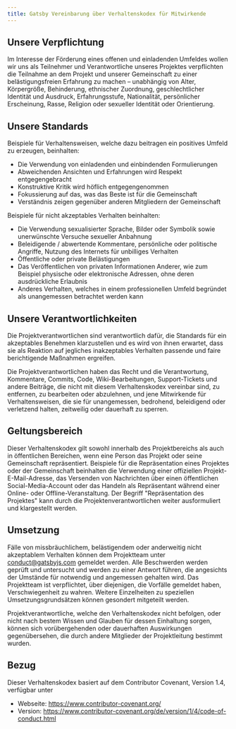 ```yaml
---
title: Gatsby Vereinbarung über Verhaltenskodex für Mitwirkende
---
```


## Unsere Verpflichtung

Im Interesse der Förderung eines offenen und einladenden Umfeldes wollen wir
uns als Teilnehmer und Verantwortliche unseres Projektes verpflichten die
Teilnahme an dem Projekt und unserer Gemeinschaft zu einer belästigungsfreien
Erfahrung zu machen – unabhängig von Alter, Körpergröße, Behinderung,
ethnischer Zuordnung, geschlechtlicher Identität und Ausdruck, Erfahrungsstufe,
Nationalität, persönlicher Erscheinung, Rasse, Religion oder sexueller
Identität oder Orientierung.

## Unsere Standards

Beispiele für Verhaltensweisen, welche dazu beitragen ein positives Umfeld zu
erzeugen, beinhalten:

- Die Verwendung von einladenden und einbindenden Formulierungen
- Abweichenden Ansichten und Erfahrungen wird Respekt entgegengebracht
- Konstruktive Kritik wird höflich entgegengenommen
- Fokussierung auf das, was das Beste ist für die Gemeinschaft
- Verständnis zeigen gegenüber anderen Mitgliedern der Gemeinschaft

Beispiele für nicht akzeptables Verhalten beinhalten:

- Die Verwendung sexualisierter Sprache, Bilder oder Symbolik sowie
  unerwünschte Versuche sexueller Anbahnung
- Beleidigende / abwertende Kommentare, persönliche oder politische Angriffe,
  Nutzung des Internets für unbilliges Verhalten
- Öffentliche oder private Belästigungen
- Das Veröffentlichen von privaten Informationen Anderer, wie zum Beispiel
  physische oder elektronische Adressen, ohne deren ausdrückliche Erlaubnis
- Anderes Verhalten, welches in einem professionellen Umfeld begründet als
  unangemessen betrachtet werden kann

## Unsere Verantwortlichkeiten

Die Projektverantwortlichen sind verantwortlich dafür, die Standards für ein
akzeptables Benehmen klarzustellen und es wird von ihnen erwartet, dass sie als
Reaktion auf jegliches inakzeptables Verhalten passende und faire berichtigende
Maßnahmen ergreifen.

Die Projektverantwortlichen haben das Recht und die Verantwortung, Kommentare,
Commits, Code, Wiki-Bearbeitungen, Support-Tickets und andere Beiträge, die
nicht mit diesem Verhaltenskodex vereinbar sind, zu entfernen, zu bearbeiten
oder abzulehnen, und jene Mitwirkende für Verhaltensweisen, die sie für
unangemessen, bedrohend, beleidigend oder verletzend halten, zeitweilig oder
dauerhaft zu sperren.

## Geltungsbereich

Dieser Verhaltenskodex gilt sowohl innerhalb des Projektbereichs als auch in
öffentlichen Bereichen, wenn eine Person das Projekt oder seine Gemeinschaft
repräsentiert. Beispiele für die Repräsentation eines Projektes oder der
Gemeinschaft beinhalten die Verwendung einer offiziellen
Projekt-E-Mail-Adresse, das Versenden von Nachrichten über einen öffentlichen
Social-Media-Account oder das Handeln als Repräsentant während einer Online-
oder Offline-Veranstaltung. Der Begriff "Repräsentation des Projektes" kann
durch die Projektenverantwortlichen weiter ausformuliert und klargestellt
werden.

## Umsetzung

Fälle von missbräuchlichem, belästigendem oder anderweitig nicht akzeptablem
Verhalten können dem Projektteam unter
[conduct@gatsbyjs.com](mailto:conduct@gatsbyjs.com) gemeldet werden. Alle Beschwerden
werden geprüft und untersucht und werden zu einer Antwort führen, die
angesichts der Umstände für notwendig und angemessen gehalten wird. Das
Projektteam ist verpflichtet, über diejenigen, die Vorfälle gemeldet haben,
Verschwiegenheit zu wahren. Weitere Einzelheiten zu speziellen
Umsetzungsgrundsätzen können gesondert mitgeteilt werden.

Projektverantwortliche, welche den Verhaltenskodex nicht befolgen, oder nicht
nach bestem Wissen und Glauben für dessen Einhaltung sorgen, können sich
vorübergehenden oder dauerhaften Auswirkungen gegenübersehen, die durch
andere Mitglieder der Projektleitung bestimmt wurden.

## Bezug

Dieser Verhaltenskodex basiert auf dem Contributor Covenant, Version 1.4,
verfügbar unter

- Webseite: https://www.contributor-covenant.org/
- Version:
  https://www.contributor-covenant.org/de/version/1/4/code-of-conduct.html
